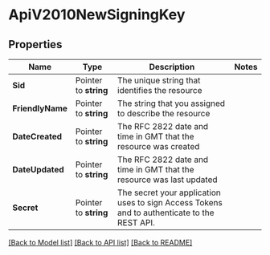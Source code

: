 # ApiV2010NewSigningKey

## Properties

Name | Type | Description | Notes
------------ | ------------- | ------------- | -------------
**Sid** | Pointer to **string** | The unique string that identifies the resource |
**FriendlyName** | Pointer to **string** | The string that you assigned to describe the resource |
**DateCreated** | Pointer to **string** | The RFC 2822 date and time in GMT that the resource was created |
**DateUpdated** | Pointer to **string** | The RFC 2822 date and time in GMT that the resource was last updated |
**Secret** | Pointer to **string** | The secret your application uses to sign Access Tokens and to authenticate to the REST API. |

[[Back to Model list]](../README.md#documentation-for-models) [[Back to API list]](../README.md#documentation-for-api-endpoints) [[Back to README]](../README.md)


